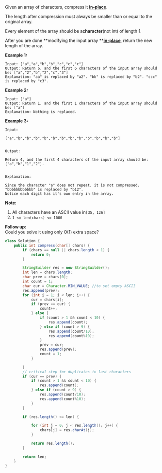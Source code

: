 Given an array of characters, compress it [**in-place**](https://en.wikipedia.org/wiki/In-place_algorithm).

The length after compression must always be smaller than or equal to the original array.

Every element of the array should be a**character**\(not int\) of length 1.

After you are done **modifying the input array **[**in-place**](https://en.wikipedia.org/wiki/In-place_algorithm), return the new length of the array.

**Example 1:**

```
Input: ["a","a","b","b","c","c","c"]
Output: Return 6, and the first 6 characters of the input array should be: ["a","2","b","2","c","3"]
Explanation: "aa" is replaced by "a2". "bb" is replaced by "b2". "ccc" is replaced by "c3".
```

**Example 2:**

```
Input: ["a"]
Output: Return 1, and the first 1 characters of the input array should be: ["a"]
Explanation: Nothing is replaced.
```

**Example 3:**

```
Input:

["a","b","b","b","b","b","b","b","b","b","b","b","b"]


Output:

Return 4, and the first 4 characters of the input array should be: ["a","b","1","2"].


Explanation:

Since the character "a" does not repeat, it is not compressed. "bbbbbbbbbbbb" is replaced by "b12".
Notice each digit has it's own entry in the array.
```

**Note:**

1. All characters have an ASCII value in`[35, 126]`
2. `1 <= len(chars) <= 1000`

**Follow up:**  
Could you solve it using only O\(1\) extra space?

```java
class Solution {
    public int compress(char[] chars) {
        if (chars == null || chars.length < 1) {
            return 0;
        }

        StringBuilder res = new StringBuilder();
        int len = chars.length;
        char prev = chars[0];
        int count = 1;
        char cur = Character.MIN_VALUE; //to set empty ASCII
        res.append(prev);
        for (int i = 1; i < len; i++) {
            cur = chars[i];
            if (prev == cur) {
                count++;
            } else {
                if (count > 1 && count < 10) {
                    res.append(count);
                } else if (count > 9) {
                    res.append(count/10);
                    res.append(count%10);
                }
                prev = cur;
                res.append(prev);
                count = 1;
            }

        }
        // critical step for duplicates in last characters
        if (cur == prev) {
            if (count > 1 && count < 10) {
                res.append(count);
            } else if (count > 9) {
                res.append(count/10);
                res.append(count%10);
            }
        }

        if (res.length() <= len) {

            for (int j = 0; j < res.length(); j++) {
                chars[j] = res.charAt(j);
            }

            return res.length();
        }

        return len;
    }
}
```



